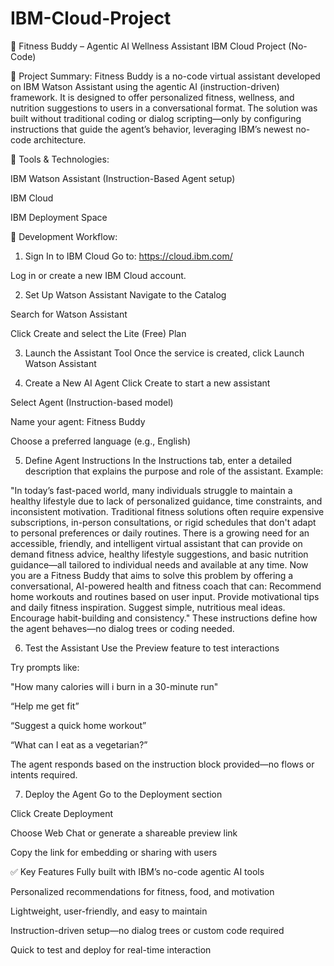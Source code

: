 # IBM-Cloud-Project


🧠 Fitness Buddy – Agentic AI Wellness Assistant
IBM Cloud Project (No-Code)



📌 Project Summary:
Fitness Buddy is a no-code virtual assistant developed on IBM Watson Assistant using the agentic AI (instruction-driven) framework. It is designed to offer personalized fitness, wellness, and nutrition suggestions to users in a conversational format. The solution was built without traditional coding or dialog scripting—only by configuring instructions that guide the agent’s behavior, leveraging IBM’s newest no-code architecture.



🧰 Tools & Technologies:

IBM Watson Assistant (Instruction-Based Agent setup)

IBM Cloud

IBM Deployment Space



🧭 Development Workflow:

1. Sign In to IBM Cloud
Go to: https://cloud.ibm.com/

Log in or create a new IBM Cloud account.


2. Set Up Watson Assistant
Navigate to the Catalog

Search for Watson Assistant

Click Create and select the Lite (Free) Plan


3. Launch the Assistant Tool
Once the service is created, click Launch Watson Assistant


4. Create a New AI Agent
Click Create to start a new assistant

Select Agent (Instruction-based model)

Name your agent: Fitness Buddy

Choose a preferred language (e.g., English)


5. Define Agent Instructions
In the Instructions tab, enter a detailed description that explains the purpose and role of the assistant. Example:

"In today’s fast-paced world, many individuals struggle to maintain a healthy lifestyle due to lack of personalized guidance, time constraints, and inconsistent motivation. Traditional fitness solutions often require expensive subscriptions, in-person consultations, or rigid schedules that don't adapt to personal preferences or daily routines. There is a growing need for an accessible, friendly, and intelligent virtual assistant that can provide on demand fitness advice, healthy lifestyle suggestions, and basic nutrition guidance—all tailored to individual needs and available at any time. Now you are a Fitness Buddy that aims to solve this problem by offering a conversational, AI-powered health and fitness coach that can: Recommend home workouts and routines based on user input.
Provide motivational tips and daily fitness inspiration.
Suggest simple, nutritious meal ideas.
Encourage habit-building and consistency."
These instructions define how the agent behaves—no dialog trees or coding needed.


6. Test the Assistant
Use the Preview feature to test interactions

Try prompts like:

"How many calories will i burn in a 30-minute run"

“Help me get fit”

“Suggest a quick home workout”

“What can I eat as a vegetarian?”

The agent responds based on the instruction block provided—no flows or intents required.


7. Deploy the Agent
Go to the Deployment section

Click Create Deployment

Choose Web Chat or generate a shareable preview link

Copy the link for embedding or sharing with users



✅ Key Features
Fully built with IBM’s no-code agentic AI tools

Personalized recommendations for fitness, food, and motivation

Lightweight, user-friendly, and easy to maintain

Instruction-driven setup—no dialog trees or custom code required

Quick to test and deploy for real-time interaction
